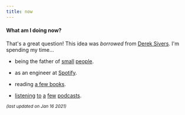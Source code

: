 ```yaml
---
title: now
---
```

#### What am I doing now?

That's a great question! This idea was *borrowed* from [Derek Sivers](https://sivers.org/nowff). I'm spending my time...

* being the father of [small](http://lucashokanson.com) [people](http://nadinehokanson.com).

* as an engineer at [Spotify](https://www.spotify.com).

* reading [a few books](https://www.goodreads.com/h0ke).

* [listening](https://gimletmedia.com/shows/howtosaveaplanet) [to](https://www.gimletmedia.com/reply-all) [a](http://www.npr.org/sections/codeswitch/) [few](https://samharris.org/podcast/) [podcasts](http://www.sceneonradio.org/).

<small>*(last updated on Jan 16 2021)*</small>
